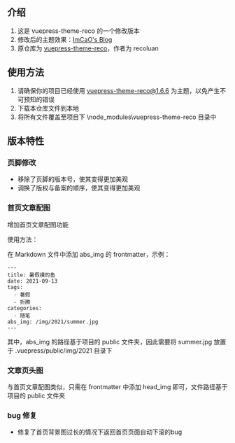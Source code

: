 ## 介绍

1. 这是 vuepress-theme-reco 的一个修改版本
2. 修改后的主题效果：[ImCaO's Blog](https://www.imcao.cn)
3. 原仓库为 [vuepress-theme-reco](https://github.com/vuepress-reco/vuepress-theme-reco)，作者为 recoluan

## 使用方法

1. 请确保你的项目已经使用 vuepress-theme-reco@1.6.6 为主题，以免产生不可预知的错误
2. 下载本仓库文件到本地
3. 将所有文件覆盖至项目下 \node_modules\vuepress-theme-reco 目录中

## 版本特性

### 页脚修改

* 移除了页脚的版本号，使其变得更加美观
* 调换了版权与备案的顺序，使其变得更加美观

### 首页文章配图

增加首页文章配图功能

使用方法：

在 Markdown 文件中添加 abs_img 的 frontmatter，示例：

```
---
title: 暑假摸的鱼
date: 2021-09-13
tags:
  - 暑假
  - 折腾
categories:
  - 随笔
abs_img: /img/2021/summer.jpg
---
```

其中，abs_img 的路径基于项目的 public 文件夹，因此需要将 summer.jpg 放置于 .vuepress/public/img/2021 目录下

### 文章页头图

与首页文章配图类似，只需在 frontmatter 中添加 head_img 即可，文件路径基于项目的 public 文件夹

### bug 修复

* 修复了首页背景图过长的情况下返回首页页面自动下滚的bug